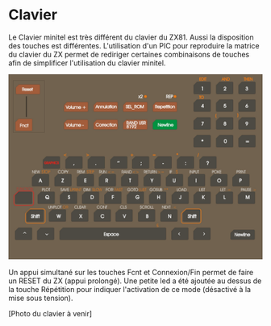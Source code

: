 # Clavier

Le Clavier minitel est très différent du clavier du ZX81. Aussi la disposition des touches est différentes. L'utilisation d'un PIC pour reproduire la matrice du clavier du ZX permet de rediriger certaines combinaisons de touches afin de simplificer l'utilisation du clavier minitel.

![Map clavier](map_clavier_minitel.jpg?raw=true "Optional Title")

Un appui simultané sur les touches Fcnt et Connexion/Fin permet de faire un RESET du ZX (appui prolongé).
Une petite led a été ajoutée au dessus de la touche Répétition pour indiquer l'activation de ce mode (désactivé à la mise sous tension).

[Photo du clavier à venir]
